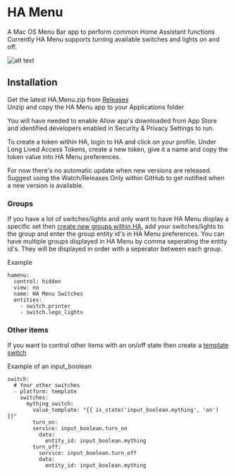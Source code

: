#  HA Menu

A Mac OS Menu Bar app to perform common Home Assistant functions  
Currently HA Menu supports turning available switches and lights on and off.

![alt text](https://github.com/andrew-codechimp/ha-menu/blob/master/Art/menu.png "HA Menu")

## Installation
Get the latest HA.Menu.zip from [Releases](https://github.com/andrew-codechimp/ha-menu/releases)  
Unzip and copy the HA Menu app to your Applications folder

You will have needed to enable Allow app's downloaded from App Store and identified developers enabled in Security & Privacy Settings to run.  

To create a token within HA, login to HA and click on your profile.
Under Long Lived Access Tokens, create a new token, give it a name and copy the token value into HA Menu preferences.

For now there's no automatic update when new versions are released.  Suggest using the Watch/Releases Only within GitHub to get notified when a new version is available. 

### Groups
If you have a lot of switches/lights and only want to have HA Menu display a specific set then [create new groups within HA](https://www.home-assistant.io/integrations/group/), add your switches/lights to the group and enter the group entity id's in HA Menu preferences.  You can have multiple groups displayed in HA Menu by comma seperating the entity id's.  They will be displayed in order with a seperator between each group.

Example   
```
hamenu:
  control: hidden
  view: no
  name: HA Menu Switches
  entities:
    - switch.printer
    - switch.lego_lights
```

### Other items
If you want to control other items with an on/off state then create a [template switch](https://www.home-assistant.io/integrations/switch.template)   

Example of an input_boolean
```
switch:
  # Your other switches
  - platform: template
    switches:
      mything_switch:
        value_template: "{{ is_state('input_boolean.mything', 'on') }}"
        turn_on:
        service: input_boolean.turn_on
          data:
            entity_id: input_boolean.mything
        turn_off:
          service: input_boolean.turn_off
          data:
            entity_id: input_boolean.mything
```
